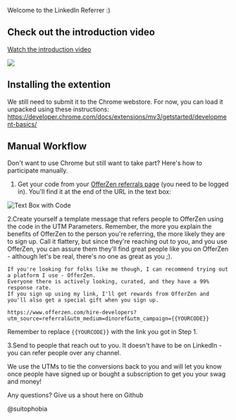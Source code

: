 Welcome to the LinkedIn Referrer :)

## Check out the introduction video
<a href="https://www.loom.com/share/086db1bc267f41bebdb1c24a8a365640">
<p>Watch the introduction video</p>
</a>

[<img src="https://cdn.loom.com/sessions/thumbnails/086db1bc267f41bebdb1c24a8a365640-with-play.gif">](https://www.loom.com/share/086db1bc267f41bebdb1c24a8a365640/)


## Installing the extention

We still need to submit it to the Chrome webstore. For now, you can load it unpacked using these instructions:
https://developer.chrome.com/docs/extensions/mv3/getstarted/development-basics/

## Manual Workflow
Don't want to use Chrome but still want to take part? Here's how to participate manually. 

1. Get your code from your [OfferZen referrals page](https://www.offerzen.com/candidate/referral_redirect) (you need to be logged in). You'll find it at the end of the URL in the text box:

![Text Box with Code](https://user-images.githubusercontent.com/33951316/225258972-3bf8570b-5111-47d2-8794-52d761cbc457.png)

2.Create yourself a template message that refers people to OfferZen using the code in the UTM Parameters. Remember, the more you explain the benefits of OfferZen to the person you're referring, the more likely they are to sign up. Call it flattery, but since they're reaching out to you, and you use OfferZen, you can assure them they'll find great people like you on OfferZen - although let's be real, there's no one as great as you ;). 

```Thanks for reaching out. I'm not looking for work right now, but perhaps some time in the future again :)
If you're looking for folks like me though, I can recommend trying out a platform I use - OfferZen.
Everyone there is actively looking, curated, and they have a 99% response rate.
If you sign up using my link, I'll get rewards from OfferZen and you'll also get a special gift when you sign up.

https://www.offerzen.com/hire-developers?utm_source=referral&utm_medium=dinoref&utm_campaign={{YOURCODE}}
```
Remember to replace `{{YOURCODE}}` with the link you got in Step 1. 

3.Send to people that reach out to you. It doesn't have to be on LinkedIn - you can refer people over any channel. 

We use the UTMs to tie the conversions back to you and will let you know once people have signed up or bought a subscription to get you your swag and money!

Any questions? Give us a shout here on Github

@suitophobia
